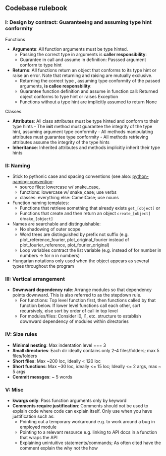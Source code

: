 ## Codebase rulebook

### I: Design by contract: Guaranteeing and assuming type hint conformity

Functions
- **Arguments**: All function arguments must be type hinted.
     - Passing the correct type in arguments is **caller responsibility**:
     - Guarantee in call and assume in definition: Passsed argument conform to type hint
- **Returns**: All functions return an object that conforms to its type hint or raise an error. Note that returning and raising are mutually exclusive.
    - Returning the correct type , assuming type conformity of the passed arguments, **is callee responsbility**: 
    - Guarantee function definition and assume in function call: Returned object conforms to type hint or raises Exception
    - Functions without a type hint are implicitly assumed to return None

Classes
   - **Attributes**: All class attributes must be type hinted and conform to their type hints
   	- The __init__ method must guarantee the integrity of the type hint, assuming argument type conformity
   	- All methods manipulating attributes must guarantee type conformity
   	- All methods retrieving attributes assume the integrity of the type hints
   - **Inheritance**: Inherited attributes and methods implicitly inherit their type hints

### II: Naming

- Stick to pythonic case and spacing conventions (see also: [python-naming-convention](https://github.com/naming-convention/naming-convention-guides/tree/master/python):
  - source files: lowercase w/ snake_case, 
  - functions:  lowercase w/ snake_case; use verbs
  - classes: everything else: CamelCase; use nouns
- Function naming templates:
	- Functions that retrieve something that already exists `get_[object]` or
 	- Functions that create and then return an object `create_[object]` or`make_[object]`
- Names are searchable and distinguishable:
	- No shadowing of outer scope
	- Word trees are distinguished by prefix not suffix (e.g. plot_reference_fourier, plot_original_fourier instead of plot_fourier_reference, plot_fourier_original)
 	- Loop variables contract the list variable (e.g. instead of for number in numbers -> for n in numbers)
- Hungarian notations only used when the object appears as several types throughout the program


### III: Vertical arrangement

- **Downward dependency rule**: Arrange modules so that dependency points downward. This is also referred to as the stepdown rule.
	- For functions: Top level function first, then functions called by that function below. If lower level functions call each other, sort recursively, else sort by order of call in top level
	- For modules/files: Consider l0, l1, etc. structure to establish downward dependency of modules within directories

### IV: Size rules

- **Minimal nesting**: Max indentation level === 3 
- **Small directories**: Each dir ideally contains only 2-4 files/folders; max 5 files/folders
- **Short files**: Max ~200 loc, Ideally < 120 loc
- **Short functions**: Max ~30 loc, ideally <= 15 loc; Ideally <= 2 args, max ~ 5 args
- **Commit messges**: ~ 5 words
  

### V: Misc

- **kwargs only**: Pass function arguments only by keyword
- **Comments require justification**: Comments should not be used to explain code where code can explain itself. Only use when you have justification such as:
	- Pointing out a temporary workaround e.g. to work around a bug in employed module
   	- Pointing to a relevant resource e.g. linking to API docs in a function that wraps the API
 	- Explaining unintuitive statements/commands; As often cited have the comment explain the why not the how

